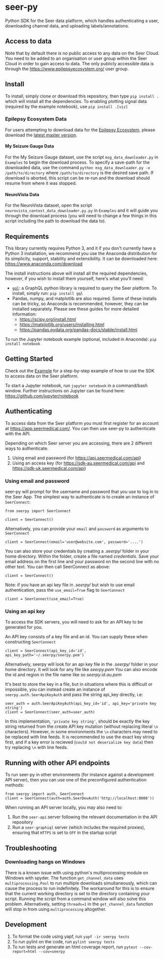# seer-py

Python SDK for the Seer data platform, which handles authenticating a user, downloading channel data, and uploading labels/annotations.

## Access to data
Note that by default there is no public access to any data on the Seer Cloud. You need to be added to an organisation or user group within the Seer Cloud in order to gain access to data. The only publicly accessible data is through the https://www.epilepsyecosystem.org/ user group.

## Install

To install, simply clone or download this repository, then type `pip install .` which will install all the dependencies. To enabling plotting signal data (required by the example notebook), use `pip install .[viz]`

### Epilepsy Ecosystem Data

For users attempting to download data for the [Epilepsy Ecosystem](https://www.epilepsyecosystem.org/howitworks/), please download the [latest master version](https://github.com/seermedical/seer-py/tree/master).

#### My Seizure Gauge Data

For the My Seizure Gauge dataset, use the script `msg_data_downloader.py` in `Examples` to begin the download process. To specify a save-path for the downloaded data, use the command `python msg_data_downloader.py -o /path/to/directory` where `/path/to/directory` is the desired save path. If download is aborted, this script can be re-run and the download should resume from where it was stopped.

#### NeuroVista Data

For the NeuroVista dataset, open the script `neurovista_contest_data_downloader.py.py` in `Examples` and it will guide you through the download process (you will need to change a few things in this script including the path to download the data to).

## Requirements

This library currently requires Python 3, and it if you don't currently have a Python 3 installation, we recommend you use the Anaconda distribution for its simplicity, support, stability and extensibility. It can be downloaded here: https://www.anaconda.com/download

The install instructions above will install all the required dependencies, however, if you wish to install them yourself, here's what you'll need:

- [`gql`](https://github.com/graphql-python/gql): a GraphQL python library is required to query the Seer platform. To install, simply run: `pip install gql`
- Pandas, numpy, and matplotlib are also required. Some of these installs can be tricky, so Anaconda is recommended, however, they can be installed separately. Please see these guides for more detailed information:
  - https://scipy.org/install.html
  - https://matplotlib.org/users/installing.html
  - https://pandas.pydata.org/pandas-docs/stable/install.html

To run the Jupyter notebook example (optional, included in Anaconda): `pip install notebook`

## Getting Started

Check out the [Example](Examples/Example.ipynb) for a step-by-step example of how to use the SDK to access data on the Seer platform.

To start a Jupyter notebook, run `jupyter notebook` in a command/bash window. Further instructions on Jupyter can be found here: https://github.com/jupyter/notebook

## Authenticating

To access data from the Seer platform you must first register for an account at https://app.seermedical.com/. You can then use seer-py to authenticate with the API.

Depending on which Seer server you are accessing, there are 2 different ways to authenticate.
1. Using email and password (for https://api.seermedical.com/api)
2. Using an access key (for https://sdk-au.seermedical.com/api and https://sdk-uk.seermedical.com/api)

### Using email and password

seer-py will prompt for the username and password that you use to log in to the Seer App. The simplest way to authenticate is to create an instance of `SeerConnect`:

```
from seerpy import SeerConnect

client = SeerConnect()
```

Alternatively, you can provide your `email` and `password` as arguments to `SeerConnect`

```
client = SeerConnect(email='user@website.com', password='....')
```

You can also store your credentials by creating a _.seerpy/_ folder in your home directory. Within the folder, create a file named _credentials_. Save your email address on the first line and your password on the second line with no other text. You can then call SeerConnect as above:

```
client = SeerConnect()
```

Note: if you have an api key file in _.seerpy/_ but wish to use email authentication, pass the `use_email=True` flag to `SeerConnect`

```
client = SeerConnect(use_email=True)
```

### Using an api key

To access the SDK servers, you will need to ask for an API key to be generated for you.

An API key consists of a key file and an id. You can supply these when constructing `SeerConnect`
```
client = SeerConnect(api_key_id='id', api_key_path='~/.seerpy/seerpy.pem')
```

Alternatively, seerpy will look for an api key file in the _.seerpy/_ folder in your home directory.
It will look for any file like _seerpy.pem_
You can also encode the id and region in the file name like so _seerpy.id.au.pem_

It's best to store the key in a file, but in situations where this is difficult or impossible, you can instead create an instance of `seerpy.auth.SeerApiKeyAuth` and pass the string api_key directly, i.e:
```
seer_auth = auth.SeerApiKeyAuth(api_key_id='id', api_key='private key string')
client = SeerConnect(seer_auth=seer_auth)
```
In this implementation, `'private key string'`, should be exactly the key string returned from the create API key mutation (without replacing literal `\n` characters). However, in some environments the `\n` characters may need to be replaced with line feeds. It is recommended to use the exact key string first, and if a key error is recieved (`could not deserialize key data`) then try replacing `\n` with line feeds.   

## Running with other API endpoints

To run seer-py in other environments (for instance against a development API server), then you can use one of the preconfigured authentication methods:

```
from seerpy import auth, SeerConnect
client = SeerConnect(auth=auth.SeerDevAuth('http://localhost:8000'))
```

When running an API server locally, you may also need to:

1. Run the `seer-api` server following the relevant documentation in the API repository
2. Run a `seer-graphiql` server (which includes the required proxies), ensuring that `HTTPS` is set to `OFF` in the startup script

## Troubleshooting

### Downloading hangs on Windows

There is a known issue with using python's multiprocessing module on Windows with spyder. The function `get_channel_data` uses `multiprocessing.Pool` to run multiple downloads simultaneously, which can cause the process to run indefinitely. The workaround for this is to ensure that the current working directory is set to the directory containing your script. Running the script from a command window will also solve this problem. Alternatively, setting `threads=1` in the `get_channel_data` function will stop in from using `multiprocessing` altogether.


## Development

1. To format the code using yapf, run `yapf -ir seerpy tests`
2. To run pylint on the code, run `pylint seerpy tests`
3. To run tests and generate an html coverage report, run `pytest --cov-report=html --cov=seerpy`
